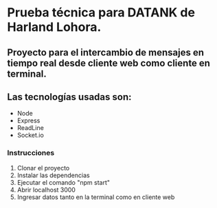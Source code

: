 # Prueba técnica para **DATANK** de Harland Lohora.

## Proyecto para el intercambio de mensajes en tiempo real desde cliente web como cliente en terminal.

## Las tecnologías usadas son:

* Node
* Express
* ReadLine
* Socket.io

### Instrucciones

1. Clonar el proyecto
2. Instalar las dependencias
3. Ejecutar el comando "npm start"
4. Abrir localhost 3000
5. Ingresar datos tanto en la terminal como en cliente web
